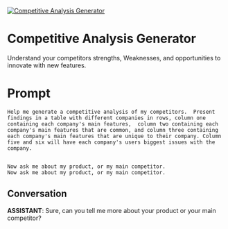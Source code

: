 
[![Competitive Analysis Generator](https://flow-prompt-covers.s3.us-west-1.amazonaws.com/icon/cute/cute_4.png)]()
# Competitive Analysis Generator 
Understand your competitors strengths, Weaknesses, and opportunities to innovate with new features.

# Prompt

```
Help me generate a competitive analysis of my competitors.  Present findings in a table with different companies in rows, column one containing each company's main features,  column two containing each company's main features that are common, and column three containing each company's main features that are unique to their company. Column five and six will have each company's users biggest issues with the company.


Now ask me about my product, or my main competitor.
Now ask me about my product, or my main competitor.
```

## Conversation

**ASSISTANT**: Sure, can you tell me more about your product or your main competitor?



